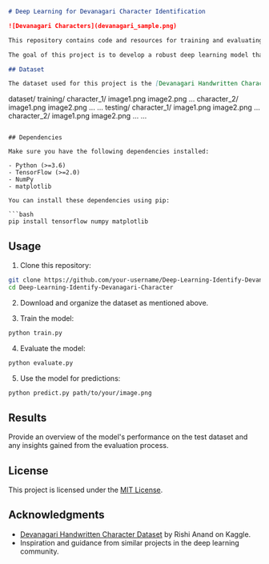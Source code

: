 ```markdown
# Deep Learning for Devanagari Character Identification

![Devanagari Characters](devanagari_sample.png)

This repository contains code and resources for training and evaluating a deep learning model to identify Devanagari characters. The Devanagari script is used for writing several South Asian languages, including Hindi, Sanskrit, Nepali, Marathi, and more.

The goal of this project is to develop a robust deep learning model that can accurately classify individual characters from the Devanagari script. This model can have applications in optical character recognition (OCR), language processing, and cultural heritage preservation.

## Dataset

The dataset used for this project is the [Devanagari Handwritten Character Dataset](https://www.kaggle.com/rishianand/devanagari-character-dataset). It consists of thousands of labeled images of Devanagari characters. You can download the dataset from Kaggle and organize it as follows:

```
dataset/
    training/
        character_1/
            image1.png
            image2.png
            ...
        character_2/
            image1.png
            image2.png
            ...
        ...
    testing/
        character_1/
            image1.png
            image2.png
            ...
        character_2/
            image1.png
            image2.png
            ...
        ...
```

## Dependencies

Make sure you have the following dependencies installed:

- Python (>=3.6)
- TensorFlow (>=2.0)
- NumPy
- matplotlib

You can install these dependencies using pip:

```bash
pip install tensorflow numpy matplotlib
```

## Usage

1. Clone this repository:

```bash
git clone https://github.com/your-username/Deep-Learning-Identify-Devanagari-Character.git
cd Deep-Learning-Identify-Devanagari-Character
```

2. Download and organize the dataset as mentioned above.

3. Train the model:

```bash
python train.py
```

4. Evaluate the model:

```bash
python evaluate.py
```

5. Use the model for predictions:

```bash
python predict.py path/to/your/image.png
```

## Results

Provide an overview of the model's performance on the test dataset and any insights gained from the evaluation process.

## License

This project is licensed under the [MIT License](LICENSE).

## Acknowledgments

- [Devanagari Handwritten Character Dataset](https://www.kaggle.com/rishianand/devanagari-character-dataset) by Rishi Anand on Kaggle.
- Inspiration and guidance from similar projects in the deep learning community.

